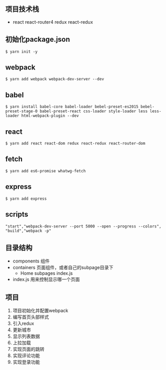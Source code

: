 ## 项目技术栈
- react react-router4 redux react-redux
## 初始化package.json
```
$ yarn init -y
```
## webpack
```
$ yarn add webpack webpack-dev-server --dev
```
## babel
```
$ yarn install babel-core babel-loader bebel-preset-es2015 bebel-preset-stage-0 babel-preset-react css-loader style-loader less less-loader html-webpack-plugin --dev
```
## react
```
$ yarn add react react-dom redux react-redux react-router-dom
```
## fetch
```
$ yarn add es6-promise whatwg-fetch
```
## express
```
$ yarn add express
```
## scripts
```
"start","webpack-dev-server --port 5000 --open --progress --colors",
"build","webpack -p"
```

## 目录结构
- components 组件
- containers 页面组件，或者自己的subpage目录下
  - Home
    subpages
    index.js
- index.js 用来控制显示哪一个页面


## 项目
1. 项目初始化并配置webpack
2. 编写首页头部样式
3. 引入redux
4. 更新城市
5. 显示列表数据
6. 上拉加载
7. 实现页面的跳转
8. 实现评论功能
9. 实现登录功能
